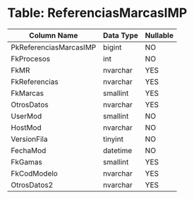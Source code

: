 # Table: ReferenciasMarcasIMP

| Column Name | Data Type | Nullable |
|-------------|-----------|----------|
| PkReferenciasMarcasIMP | bigint | NO |
| FkProcesos | int | NO |
| FkMR | nvarchar | YES |
| FkReferencias | nvarchar | YES |
| FkMarcas | smallint | YES |
| OtrosDatos | nvarchar | YES |
| UserMod | smallint | NO |
| HostMod | nvarchar | NO |
| VersionFila | tinyint | NO |
| FechaMod | datetime | NO |
| FkGamas | smallint | YES |
| FkCodModelo | nvarchar | YES |
| OtrosDatos2 | nvarchar | YES |
